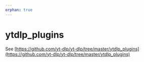 ```yaml
---
orphan: true
---
```

# ytdlp_plugins

See [https://github.com/yt-dlp/yt-dlp/tree/master/ytdlp_plugins](https://github.com/yt-dlp/yt-dlp/tree/master/ytdlp_plugins)
